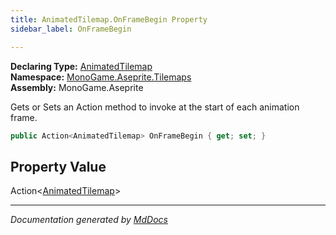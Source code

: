 ```yaml
---
title: AnimatedTilemap.OnFrameBegin Property
sidebar_label: OnFrameBegin

---
```


**Declaring Type:** [AnimatedTilemap](../)  
**Namespace:** [MonoGame.Aseprite.Tilemaps](../../)  
**Assembly:** MonoGame.Aseprite

Gets or Sets an Action method to invoke at the start of each animation frame.

```csharp
public Action<AnimatedTilemap> OnFrameBegin { get; set; }
```

## Property Value

Action\<[AnimatedTilemap](../)\>

___

*Documentation generated by [MdDocs](https://github.com/ap0llo/mddocs)*
